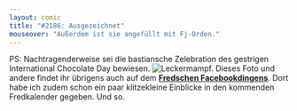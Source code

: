 ```yaml
---
layout: comic
title: "#2186: Ausgezeichnet"
mouseover: "Außerdem ist sie angefüllt mit Fj-Orden."
---
```


PS: 
Nachtragenderweise sei die bastiansche Zelebration des gestrigen International Chocolate Day bewiesen.
<img src="http://www.fonflatter.de/bilder/international_chocolate_day.jpg" alt="Leckermampf." />
Dieses Foto und andere findet ihr übrigens auch auf dem <a href="http://www.facebook.com/fonflatter" title="Fredsches Facebookdingens"><strong>Fredschen Facebookdingens</strong></a>. Dort habe ich zudem schon ein paar klitzekleine Einblicke in den kommenden Fredkalender gegeben.
Und so.
